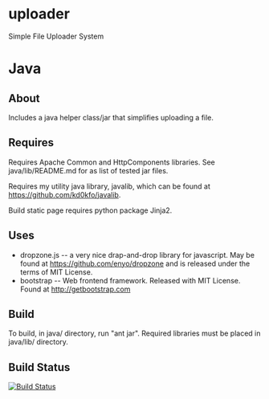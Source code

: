 uploader
========

Simple File Uploader System

Java
====

About
-----

Includes a java helper class/jar that simplifies uploading a file.

Requires
--------

Requires Apache Common and HttpComponents libraries. See java/lib/README.md for as list of tested jar files.

Requires my utility java library, javalib, which can be found at https://github.com/kd0kfo/javalib.

Build static page requires python package Jinja2.

Uses
----

* dropzone.js -- a very nice drap-and-drop library for javascript. May be found at https://github.com/enyo/dropzone and is released under the terms of MIT License.
* bootstrap -- Web frontend framework. Released with MIT License. Found at http://getbootstrap.com


Build
-----

To build, in java/ directory, run "ant jar". Required libraries must be placed in java/lib/ directory.


Build Status
------------

[![Build Status](https://travis-ci.org/kd0kfo/webfs.svg?branch=master)](https://travis-ci.org/kd0kfo/webfs)
